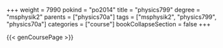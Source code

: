 +++
weight = 7990
pokind = "po2014"
title = "physics799"
degree = "msphysik2"
parents = ["physics70a"]
tags = ["msphysik2", "physics799", "physics70a"]
categories = ["course"]
bookCollapseSection = false
+++

{{< genCoursePage >}}
